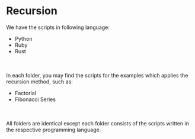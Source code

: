 # Recursion
We have the scripts in following language:
<ul>
	<li>Python</li>
	<li>Ruby</li>
	<li>Rust</li>
</ul>
<br><br>
In each folder, you may find the scripts for the examples which applies the recursion method, such as:
<ul>
	<li>Factorial</li>
	<li>Fibonacci Series</li>
</ul>
<br><br>
All folders are identical except each folder consists of the scripts written in the respective programming language.
